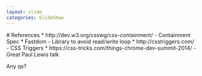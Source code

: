 ```yaml
---
layout: slide
categories: SlideShow
---
```


<div class="panel slide-content">
<div class="panel-body marked">
# References
* http://dev.w3.org/csswg/css-containment/ - Containment Spec
* Fastdom - Library to avoid read/write loop
* http://csstriggers.com/ - CSS Triggers
* https://css-tricks.com/things-chrome-dev-summit-2014/ - Great Paul Lewis talk

</div>
</div>
<div class="panel notes">
<div class="panel-body marked">

Any qs?

</div>
</div>
